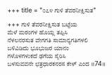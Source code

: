 +++
title = "೦೭೪ ಗುಳಿ ತೆವರನೀಕ್ಷಿಸುತ"

+++
ಗುಳಿ ತೆವರನೀಕ್ಷಿಸುತ ಬಟ್ಟೆಯ  
ಮೆಳೆ ಮರಂಗಳ ಹೊಯ್ಲ ತಪ್ಪಿಸಿ  
ನೆಳಲನರಸುತ ವೇಗಗತಿ ಸಾಮಾನ್ಯಗತಿಗಳಲಿ  
ಬಳಿವಿಡಿದು ಭೂಭುಜರ ಯಾನಂ  
ಗಳೊಳಗಳುಕದೆ ಢಗೆಯ ಸೈರಿಸಿ  
ಬಳಸುವವನೇ ಛತ್ರಧಾರಕನರಸ ಕೇಳ್ ಎಂದ    ॥74॥